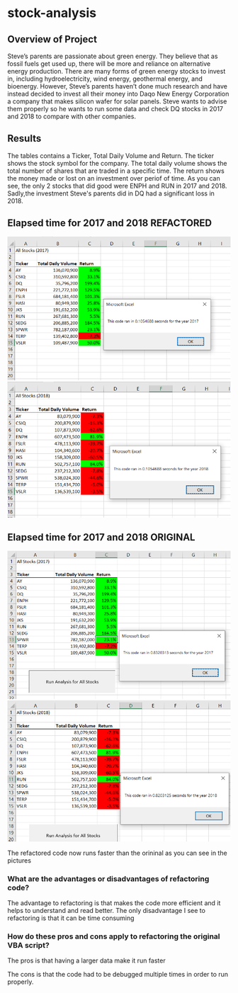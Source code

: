 # stock-analysis
## Overview of Project
Steve’s parents are passionate about green energy. They believe that as fossil fuels get used up, there will be more and reliance on alternative energy production. There are many forms of green energy stocks to invest in, including hydroelectricity, wind energy, geothermal energy, and bioenergy. However, Steve’s parents haven’t done much research and have instead decided to invest all their money into Daqo New Energy Corporation a company that makes silicon wafer for solar panels. Steve wants to advise them properly so he wants to run some data and check DQ stocks in 2017 and 2018 to compare with other companies.
## Results
The tables contains a Ticker, Total Daily Volume and Return. The ticker shows the stock symbol for the company. The total daily volume shows the total number of shares that are traded in a specific time. The return shows the money made or lost on an investment over periof of time.
As you can see, the only 2 stocks that did good were ENPH and RUN in 2017 and 2018. Sadly,the investment Steve's parents did in DQ had a significant loss in 2018.
## Elapsed time for 2017 and 2018 REFACTORED
![VBA_Challenge_2017](VBA_Challenge_2017.png)
![VBA_Challenge_2018](VBA_Challenge_2018.png)
## Elapsed time for 2017 and 2018 ORIGINAL
![all_stock_2017](all_stock_2017.png)
![all_stock_2018](all_stock_2018.png)

The refactored code now runs faster than the orininal as you can see in the pictures 
### What are the advantages or disadvantages of refactoring code?
The advantage to refactoring is that makes the code more efficient and it helps to understand and read better.
The only disadvantage I see to refactoring is that it can be time consuming 
### How do these pros and cons apply to refactoring the original VBA script?

The pros is that having a larger data make it run faster 

The cons is that the code had to be debugged multiple times in order to run properly.
